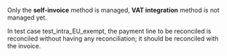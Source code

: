 Only the **self-invoice** method is managed, **VAT integration** method
is not managed yet.

In test case test_intra_EU_exempt, the payment line to be reconciled is
reconciled without having any reconciliation; it should be reconciled
with the invoice.
